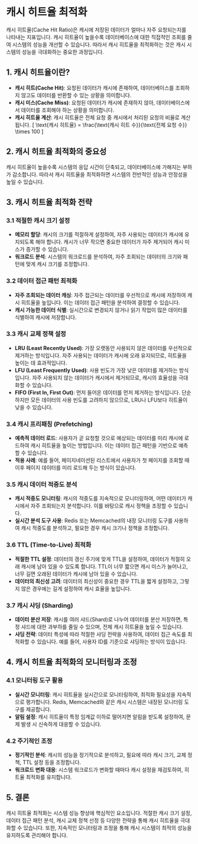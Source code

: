 # 캐시 히트율 최적화

캐시 히트율(Cache Hit Ratio)은 캐시에 저장된 데이터가 얼마나 자주 요청되는지를 나타내는 지표입니다. 캐시 히트율이 높을수록 데이터베이스에 대한 직접적인 조회를 줄여 시스템의 성능을 개선할 수 있습니다. 따라서 캐시 히트율을 최적화하는 것은 캐시 시스템의 성능을 극대화하는 중요한 과정입니다.

## 1. 캐시 히트율이란?

- **캐시 히트(Cache Hit)**: 요청된 데이터가 캐시에 존재하여, 데이터베이스를 조회하지 않고도 데이터를 반환할 수 있는 상황을 의미합니다.
- **캐시 미스(Cache Miss)**: 요청된 데이터가 캐시에 존재하지 않아, 데이터베이스에서 데이터를 조회해야 하는 상황을 의미합니다.
- **캐시 히트율 계산**: 캐시 히트율은 전체 요청 중 캐시에서 처리된 요청의 비율로 계산됩니다.
  \[
  \text{캐시 히트율} = \frac{\text{캐시 히트 수}}{\text{전체 요청 수}} \times 100
  \]

## 2. 캐시 히트율 최적화의 중요성

캐시 히트율이 높을수록 시스템의 응답 시간이 단축되고, 데이터베이스에 가해지는 부하가 감소합니다. 따라서 캐시 히트율을 최적화하면 시스템의 전반적인 성능과 안정성을 높일 수 있습니다.

## 3. 캐시 히트율 최적화 전략

### 3.1 적절한 캐시 크기 설정

- **메모리 할당**: 캐시의 크기를 적절하게 설정하여, 자주 사용되는 데이터가 캐시에 유지되도록 해야 합니다. 캐시가 너무 작으면 중요한 데이터가 자주 제거되어 캐시 미스가 증가할 수 있습니다.
- **워크로드 분석**: 시스템의 워크로드를 분석하여, 자주 조회되는 데이터의 크기와 패턴에 맞게 캐시 크기를 조정합니다.

### 3.2 데이터 접근 패턴 최적화

- **자주 조회되는 데이터 캐싱**: 자주 접근되는 데이터를 우선적으로 캐시에 저장하여 캐시 히트율을 높입니다. 이는 데이터 접근 패턴을 분석하여 결정할 수 있습니다.
- **캐시 가능한 데이터 식별**: 실시간으로 변경되지 않거나 읽기 작업이 많은 데이터를 식별하여 캐시에 저장합니다.

### 3.3 캐시 교체 정책 설정

- **LRU (Least Recently Used)**: 가장 오랫동안 사용되지 않은 데이터를 우선적으로 제거하는 방식입니다. 자주 사용되는 데이터가 캐시에 오래 유지되므로, 히트율을 높이는 데 효과적입니다.
- **LFU (Least Frequently Used)**: 사용 빈도가 가장 낮은 데이터를 제거하는 방식입니다. 자주 사용되지 않는 데이터가 캐시에서 제거되므로, 캐시의 효율성을 극대화할 수 있습니다.
- **FIFO (First In, First Out)**: 먼저 들어온 데이터를 먼저 제거하는 방식입니다. 단순하지만 모든 데이터의 사용 빈도를 고려하지 않으므로, LRU나 LFU보다 히트율이 낮을 수 있습니다.

### 3.4 캐시 프리패칭 (Prefetching)

- **예측적 데이터 로드**: 사용자가 곧 요청할 것으로 예상되는 데이터를 미리 캐시에 로드하여 캐시 히트율을 높이는 방법입니다. 이는 데이터 접근 패턴을 기반으로 예측할 수 있습니다.
- **적용 사례**: 예를 들어, 페이지네이션된 리스트에서 사용자가 첫 페이지를 조회할 때 이후 페이지 데이터를 미리 로드해 두는 방식이 있습니다.

### 3.5 캐시 데이터 적중도 분석

- **캐시 적중도 모니터링**: 캐시의 적중도를 지속적으로 모니터링하여, 어떤 데이터가 캐시에서 자주 조회되는지 분석합니다. 이를 바탕으로 캐시 정책을 조정할 수 있습니다.
- **실시간 분석 도구 사용**: Redis 또는 Memcached의 내장 모니터링 도구를 사용하여 캐시 적중도를 분석하고, 필요한 경우 캐시 크기나 정책을 조정합니다.

### 3.6 TTL (Time-to-Live) 최적화

- **적절한 TTL 설정**: 데이터의 갱신 주기에 맞게 TTL을 설정하여, 데이터가 적절히 오래 캐시에 남아 있을 수 있도록 합니다. TTL이 너무 짧으면 캐시 미스가 늘어나고, 너무 길면 오래된 데이터가 캐시에 남아 있을 수 있습니다.
- **데이터의 최신성 고려**: 데이터의 최신성이 중요한 경우 TTL을 짧게 설정하고, 그렇지 않은 경우에는 길게 설정하여 캐시 효율을 높입니다.

### 3.7 캐시 샤딩 (Sharding)

- **데이터 분산 저장**: 캐시를 여러 샤드(Shard)로 나누어 데이터를 분산 저장하면, 특정 샤드에 대한 과부하를 줄일 수 있으며, 전체 캐시 히트율을 높일 수 있습니다.
- **샤딩 전략**: 데이터 특성에 따라 적절한 샤딩 전략을 사용하여, 데이터 접근 속도를 최적화할 수 있습니다. 예를 들어, 사용자 ID를 기준으로 샤딩하는 방식이 있습니다.

## 4. 캐시 히트율 최적화의 모니터링과 조정

### 4.1 모니터링 도구 활용

- **실시간 모니터링**: 캐시 히트율을 실시간으로 모니터링하여, 최적화 필요성을 지속적으로 평가합니다. Redis, Memcached와 같은 캐시 시스템은 내장된 모니터링 도구를 제공합니다.
- **알림 설정**: 캐시 히트율이 특정 임계값 이하로 떨어지면 알림을 받도록 설정하여, 문제 발생 시 신속하게 대응할 수 있습니다.

### 4.2 주기적인 조정

- **정기적인 분석**: 캐시의 성능을 정기적으로 분석하고, 필요에 따라 캐시 크기, 교체 정책, TTL 설정 등을 조정합니다.
- **워크로드 변화 대응**: 시스템 워크로드가 변화할 때마다 캐시 설정을 재검토하여, 히트율 최적화를 유지합니다.

## 5. 결론

캐시 히트율 최적화는 시스템 성능 향상에 핵심적인 요소입니다. 적절한 캐시 크기 설정, 데이터 접근 패턴 분석, 캐시 교체 정책 선정 등 다양한 전략을 통해 캐시 히트율을 극대화할 수 있습니다. 또한, 지속적인 모니터링과 조정을 통해 캐시 시스템이 최적의 성능을 유지하도록 관리해야 합니다.
